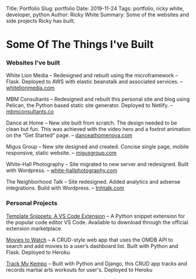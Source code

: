 Title: Portfolio
Slug: portfolio
Date: 2019-11-24
Tags: portfolio, ricky white, developer, python
Author: Ricky White
Summary: Some of the websites and side projects Ricky has built.

# Some Of The Things I've Built

### Websites I've built

White Lion Media – Redesigned and rebuilt using the microframework – Flask. Deployed to AWS with elastic beanstalk and associated services. – [whitelionmedia.com](https://whitelionmedia.com/)

MBM Consultants – Redesigned and rebuilt this personal site and blog using Pelican, the Python based static site generator. Deployed to Netlify. – [mbmconsultants.co](https://mbmconsultants.co/)

Dance at Home – New site built from scratch. The design needed to be clean but fun. This was achieved with the video hero and a foxtrot animation on the “Get Started” page. – [danceathomenova.com](https://www.danceathomenova.com/)

Migus Group – New site designed and created. Concise single page, mobile responsive, static website. – [migusgroup.com](http://migusgroup.com/)

White-Hall Photography – Site migrated to new server and redesigned. Built with Wordpress. – [white-hallphotography.com](https://white-hallphotography.com/)

The Neighborhood Talk – Site redesigned. Added analytics and adsense integrations. Build with Wordpress. – [tnhtalk.com](https://tnhtalk.com/)

### Personal Projects

[Template Snippets: A VS Code Extension](https://marketplace.visualstudio.com/items?itemName=RickyWhite.python-template-snippets) – A Python snippet extension for the popular code editor VS Code. Available to download through the official extension marketplace.

[Movies to Watch](https://movie-2-watch.herokuapp.com/) – A CRUD-style web app that uses the OMDB API to search and add movies to a user’s dashboard list. Built with Python and Flask. Deployed to Heroku

[Track My Kempo](http://track-my-kempo.herokuapp.com/) – Built with Python and Django, this CRUD app tracks and records martial arts workouts for user's. Deployed to Heroku
